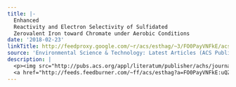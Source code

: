 ```yaml
---
title: |-
  Enhanced
  Reactivity and Electron Selectivity of Sulfidated
  Zerovalent Iron toward Chromate under Aerobic Conditions
date: '2018-02-23'
linkTitle: http://feedproxy.google.com/~r/acs/esthag/~3/FO0PayVNFkE/acs.est.7b06502
source: 'Environmental Science & Technology: Latest Articles (ACS Publications)'
description: |
  <p><img src="http://pubs.acs.org/appl/literatum/publisher/achs/journals/content/esthag/0/esthag.ahead-of-print/acs.est.7b06502/20180223/images/medium/es-2017-065026_0006.gif" alt="TOC Graphic"/></p><div><cite>Environmental Science & Technology</cite></div><div>DOI: 10.1021/acs.est.7b06502</div><div class="feedflare">
  <a href="http://feeds.feedburner.com/~ff/acs/esthag?a=FO0PayVNFkE:uQZluZ_Yd0s:yIl2AUoC8zA"><img src="http://feeds.feedburner.com/~ff/acs/esthag?d=yIl2AUoC8zA" border="0"></img></a>
---
```


